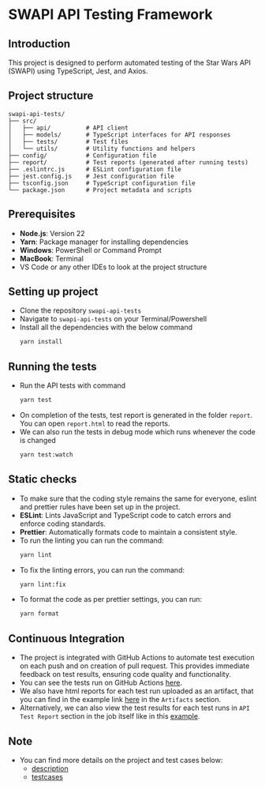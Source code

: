 # SWAPI API Testing Framework

## Introduction

This project is designed to perform automated testing of the Star Wars API (SWAPI) using TypeScript, Jest, and Axios.

## Project structure

```
swapi-api-tests/
├── src/
│   ├── api/          # API client
│   ├── models/       # TypeScript interfaces for API responses
│   ├── tests/        # Test files
│   └── utils/        # Utility functions and helpers
├── config/           # Configuration file
├── report/           # Test reports (generated after running tests)
├── .eslintrc.js      # ESLint configuration file
├── jest.config.js    # Jest configuration file
├── tsconfig.json     # TypeScript configuration file
└── package.json      # Project metadata and scripts
```

## Prerequisites

- **Node.js**: Version 22
- **Yarn**: Package manager for installing dependencies
- **Windows**: PowerShell or Command Prompt
- **MacBook**: Terminal
- VS Code or any other IDEs to look at the project structure

## Setting up project

- Clone the repository `swapi-api-tests`
- Navigate to `swapi-api-tests` on your Terminal/Powershell
- Install all the dependencies with the below command
  ```bash
  yarn install
  ```

## Running the tests

- Run the API tests with command
  ```bash
  yarn test
  ```
- On completion of the tests, test report is generated in the folder `report`. You can open `report.html` to read the reports.
- We can also run the tests in debug mode which runs whenever the code is changed
  ```bash
  yarn test:watch
  ```

## Static checks

- To make sure that the coding style remains the same for everyone, eslint and prettier rules have been set up in the project.
- **ESLint**: Lints JavaScript and TypeScript code to catch errors and enforce coding standards.
- **Prettier**: Automatically formats code to maintain a consistent style.
- To run the linting you can run the command:
  ```bash
  yarn lint
  ```
- To fix the linting errors, you can run the command:
  ```bash
  yarn lint:fix
  ```
- To format the code as per prettier settings, you can run:
  ```bash
  yarn format
  ```

## Continuous Integration

- The project is integrated with GitHub Actions to automate test execution on each push and on creation of pull request. This provides immediate feedback on test results, ensuring code quality and functionality.
- You can see the tests run on GitHub Actions [here](https://github.com/roopeshh/swapi-api-tests/actions).
- We also have html reports for each test run uploaded as an artifact, that you can find in the example link [here](https://github.com/roopeshh/swapi-api-tests/actions/runs/11768412190) in the `Artifacts` section.
- Alternatively, we can also view the test results for each test runs in `API Test Report` section in the job itself like in this [example](https://github.com/roopeshh/swapi-api-tests/actions/runs/11768412190/job/32778212241).

## Note

- You can find more details on the project and test cases below:
  - [description](https://github.com/roopeshh/swapi-api-tests/blob/main/Description.md)
  - [testcases](https://github.com/roopeshh/swapi-api-tests/blob/main/TestCases.md)
